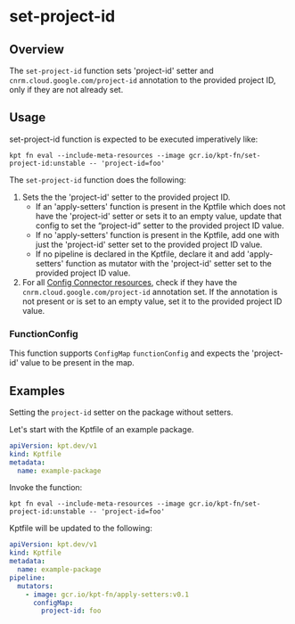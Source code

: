 # set-project-id

## Overview

<!--mdtogo:Short-->

The `set-project-id` function sets 'project-id' setter and
`cnrm.cloud.google.com/project-id` annotation to the provided project ID, only
if they are not already set.

<!--mdtogo-->

<!--mdtogo:Long-->

## Usage

set-project-id function is expected to be executed imperatively like:

```shell
kpt fn eval --include-meta-resources --image gcr.io/kpt-fn/set-project-id:unstable -- 'project-id=foo'
```

The `set-project-id` function does the following:

1.  Sets the the 'project-id' setter to the provided project ID.
    *   If an 'apply-setters' function is present in the Kptfile which does not
        have the 'project-id' setter or sets it to an empty value, update that
        config to set the “project-id” setter to the provided project ID value.
    *   If no 'apply-setters' function is present in the Kptfile, add one with
        just the 'project-id' setter set to the provided project ID value.
    *   If no pipeline is declared in the Kptfile, declare it and add
        'apply-setters' function as mutator with the 'project-id' setter set to
        the provided project ID value.
2.  For all
    [Config Connector resources](https://cloud.google.com/config-connector/docs/reference/overview),
    check if they have the `cnrm.cloud.google.com/project-id` annotation set. If
    the annotation is not present or is set to an empty value, set it to the
    provided project ID value.

### FunctionConfig

This function supports `ConfigMap` `functionConfig` and expects the 'project-id'
value to be present in the map.

<!--mdtogo-->

## Examples

<!--mdtogo:Examples-->

Setting the `project-id` setter on the package without setters.

Let's start with the Kptfile of an example package.

```yaml
apiVersion: kpt.dev/v1
kind: Kptfile
metadata:
  name: example-package
```

Invoke the function:

```shell
kpt fn eval --include-meta-resources --image gcr.io/kpt-fn/set-project-id:unstable -- 'project-id=foo'
```

Kptfile will be updated to the following:

```yaml
apiVersion: kpt.dev/v1
kind: Kptfile
metadata:
  name: example-package
pipeline:
  mutators:
    - image: gcr.io/kpt-fn/apply-setters:v0.1
      configMap:
        project-id: foo
```

<!--mdtogo-->
